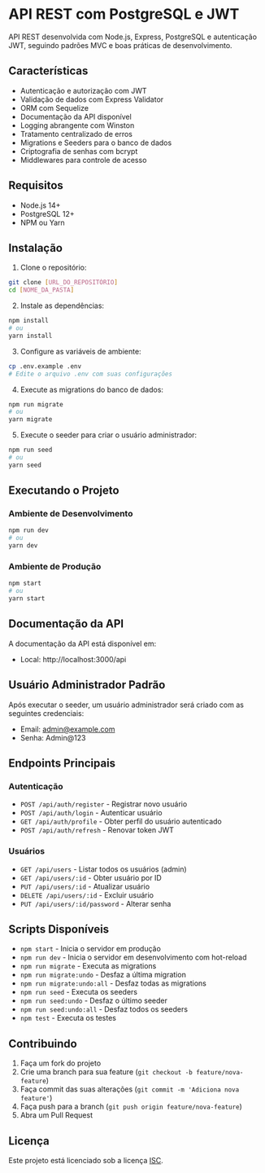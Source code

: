 # API REST com PostgreSQL e JWT

API REST desenvolvida com Node.js, Express, PostgreSQL e autenticação JWT, seguindo padrões MVC e boas práticas de desenvolvimento.

## Características

- Autenticação e autorização com JWT
- Validação de dados com Express Validator
- ORM com Sequelize
- Documentação da API disponível
- Logging abrangente com Winston
- Tratamento centralizado de erros
- Migrations e Seeders para o banco de dados
- Criptografia de senhas com bcrypt
- Middlewares para controle de acesso

## Requisitos

- Node.js 14+
- PostgreSQL 12+
- NPM ou Yarn

## Instalação

1. Clone o repositório:

```bash
git clone [URL_DO_REPOSITÓRIO]
cd [NOME_DA_PASTA]
```

2. Instale as dependências:

```bash
npm install
# ou
yarn install
```

3. Configure as variáveis de ambiente:

```bash
cp .env.example .env
# Edite o arquivo .env com suas configurações
```

4. Execute as migrations do banco de dados:

```bash
npm run migrate
# ou
yarn migrate
```

5. Execute o seeder para criar o usuário administrador:

```bash
npm run seed
# ou
yarn seed
```

## Executando o Projeto

### Ambiente de Desenvolvimento

```bash
npm run dev
# ou
yarn dev
```

### Ambiente de Produção

```bash
npm start
# ou
yarn start
```

## Documentação da API

A documentação da API está disponível em:

- Local: http://localhost:3000/api

## Usuário Administrador Padrão

Após executar o seeder, um usuário administrador será criado com as seguintes credenciais:

- Email: admin@example.com
- Senha: Admin@123

## Endpoints Principais

### Autenticação

- `POST /api/auth/register` - Registrar novo usuário
- `POST /api/auth/login` - Autenticar usuário
- `GET /api/auth/profile` - Obter perfil do usuário autenticado
- `POST /api/auth/refresh` - Renovar token JWT

### Usuários

- `GET /api/users` - Listar todos os usuários (admin)
- `GET /api/users/:id` - Obter usuário por ID
- `PUT /api/users/:id` - Atualizar usuário
- `DELETE /api/users/:id` - Excluir usuário
- `PUT /api/users/:id/password` - Alterar senha

## Scripts Disponíveis

- `npm start` - Inicia o servidor em produção
- `npm run dev` - Inicia o servidor em desenvolvimento com hot-reload
- `npm run migrate` - Executa as migrations
- `npm run migrate:undo` - Desfaz a última migration
- `npm run migrate:undo:all` - Desfaz todas as migrations
- `npm run seed` - Executa os seeders
- `npm run seed:undo` - Desfaz o último seeder
- `npm run seed:undo:all` - Desfaz todos os seeders
- `npm test` - Executa os testes

## Contribuindo

1. Faça um fork do projeto
2. Crie uma branch para sua feature (`git checkout -b feature/nova-feature`)
3. Faça commit das suas alterações (`git commit -m 'Adiciona nova feature'`)
4. Faça push para a branch (`git push origin feature/nova-feature`)
5. Abra um Pull Request

## Licença

Este projeto está licenciado sob a licença [ISC](LICENSE). 